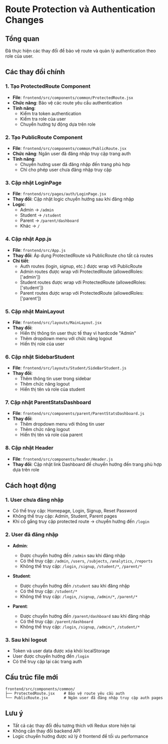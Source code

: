 # Route Protection và Authentication Changes

## Tổng quan
Đã thực hiện các thay đổi để bảo vệ route và quản lý authentication theo role của user.

## Các thay đổi chính

### 1. Tạo ProtectedRoute Component
- **File**: `frontend/src/components/common/ProtectedRoute.jsx`
- **Chức năng**: Bảo vệ các route yêu cầu authentication
- **Tính năng**:
  - Kiểm tra token authentication
  - Kiểm tra role của user
  - Chuyển hướng tự động dựa trên role

### 2. Tạo PublicRoute Component
- **File**: `frontend/src/components/common/PublicRoute.jsx`
- **Chức năng**: Ngăn user đã đăng nhập truy cập trang auth
- **Tính năng**:
  - Chuyển hướng user đã đăng nhập đến trang phù hợp
  - Chỉ cho phép user chưa đăng nhập truy cập

### 3. Cập nhật LoginPage
- **File**: `frontend/src/pages/auth/LoginPage.jsx`
- **Thay đổi**: Cập nhật logic chuyển hướng sau khi đăng nhập
- **Logic**:
  - Admin → `/admin`
  - Student → `/student`
  - Parent → `/parent/dashboard`
  - Khác → `/`

### 4. Cập nhật App.js
- **File**: `frontend/src/App.js`
- **Thay đổi**: Áp dụng ProtectedRoute và PublicRoute cho tất cả routes
- **Chi tiết**:
  - Auth routes (login, signup, etc.) được wrap với PublicRoute
  - Admin routes được wrap với ProtectedRoute (allowedRoles: ['admin'])
  - Student routes được wrap với ProtectedRoute (allowedRoles: ['student'])
  - Parent routes được wrap với ProtectedRoute (allowedRoles: ['parent'])

### 5. Cập nhật MainLayout
- **File**: `frontend/src/layouts/MainLayout.jsx`
- **Thay đổi**:
  - Hiển thị thông tin user thực tế thay vì hardcode "Admin"
  - Thêm dropdown menu với chức năng logout
  - Hiển thị role của user

### 6. Cập nhật SidebarStudent
- **File**: `frontend/src/layouts/Student/SideBarStudent.js`
- **Thay đổi**:
  - Thêm thông tin user trong sidebar
  - Thêm chức năng logout
  - Hiển thị tên và role của student

### 7. Cập nhật ParentStatsDashboard
- **File**: `frontend/src/components/parent/ParentStatsDashboard.js`
- **Thay đổi**:
  - Thêm dropdown menu với thông tin user
  - Thêm chức năng logout
  - Hiển thị tên và role của parent

### 8. Cập nhật Header
- **File**: `frontend/src/components/header/Header.js`
- **Thay đổi**: Cập nhật link Dashboard để chuyển hướng đến trang phù hợp dựa trên role

## Cách hoạt động

### 1. User chưa đăng nhập
- Có thể truy cập: Homepage, Login, Signup, Reset Password
- Không thể truy cập: Admin, Student, Parent pages
- Khi cố gắng truy cập protected route → chuyển hướng đến `/login`

### 2. User đã đăng nhập
- **Admin**:
  - Được chuyển hướng đến `/admin` sau khi đăng nhập
  - Có thể truy cập: `/admin`, `/users`, `/subjects`, `/analytics`, `/reports`
  - Không thể truy cập: `/login`, `/signup`, `/student/*`, `/parent/*`

- **Student**:
  - Được chuyển hướng đến `/student` sau khi đăng nhập
  - Có thể truy cập: `/student/*`
  - Không thể truy cập: `/login`, `/signup`, `/admin/*`, `/parent/*`

- **Parent**:
  - Được chuyển hướng đến `/parent/dashboard` sau khi đăng nhập
  - Có thể truy cập: `/parent/dashboard`
  - Không thể truy cập: `/login`, `/signup`, `/admin/*`, `/student/*`

### 3. Sau khi logout
- Token và user data được xóa khỏi localStorage
- User được chuyển hướng đến `/login`
- Có thể truy cập lại các trang auth

## Cấu trúc file mới

```
frontend/src/components/common/
├── ProtectedRoute.jsx    # Bảo vệ route yêu cầu auth
└── PublicRoute.jsx       # Ngăn user đã đăng nhập truy cập auth pages
```

## Lưu ý
- Tất cả các thay đổi đều tương thích với Redux store hiện tại
- Không cần thay đổi backend API
- Logic chuyển hướng được xử lý ở frontend để tối ưu performance 